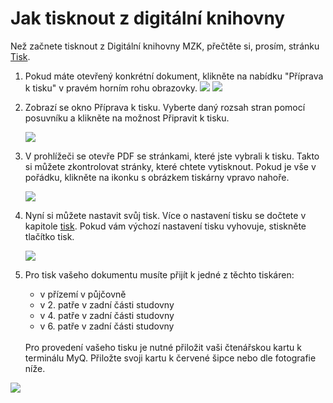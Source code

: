# Jak tisknout z digitální knihovny
<div class="alert alert-info text-center" role="alert">
    Než začnete tisknout z Digitální knihovny MZK, přečtěte si, prosím, stránku 
    <a href="/cs/tisk" class="alert-link">Tisk</a>.
</div>

1. Pokud máte otevřený konkrétní dokument, klikněte na nabídku "Příprava k tisku" v pravém horním rohu obrazovky. 
    ![](/images/help/jakTisknout/tlacitkoGenerovaniTisk.png)
    ![](/images/help/jakTisknout/pripravaTisk.png)

2. Zobrazí se okno Příprava k tisku. Vyberte daný rozsah stran pomocí posuvníku a klikněte na možnost Připravit k tisku. 

    ![](/images/help/jakTisknout/tisk.png)

3. V prohlížeči se otevře PDF se stránkami, které jste vybrali k tisku. Takto si můžete zkontrolovat stránky, které chtete vytisknout.
   Pokud je vše v pořádku, klikněte na ikonku s obrázkem tiskárny vpravo nahoře.

    ![](/images/help/jakTisknout/step5.png)

6. Nyní si můžete nastavit svůj tisk. Více o nastavení tisku se dočtete v kapitole [tisk](/cs/tisk). 
   Pokud vám výchozí nastavení tisku vyhovuje, stiskněte tlačítko tisk.
   
   ![](/images/help/jakTisknout/tisknout.png)
   
7. Pro tisk vašeho dokumentu musíte přijít k jedné z těchto tiskáren:  

     * v přízemí v půjčovně 
     * v 2. patře v zadní části studovny 
     * v 4. patře v zadní části studovny 
     * v 6. patře v zadní části studovny
     
   <br> 
   Pro provedení vašeho tisku je nutné přiložit vaši čtenářskou kartu k terminálu MyQ. 
   Přiložte svoji kartu k červené šipce nebo dle fotografie níže. 
  ![](/images/help/jakTisknout/terminal.png)
